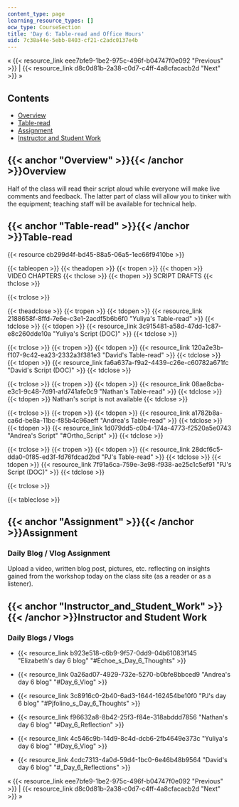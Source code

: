 ```yaml
---
content_type: page
learning_resource_types: []
ocw_type: CourseSection
title: 'Day 6: Table-read and Office Hours'
uid: 7c38a44e-5ebb-8403-cf21-c2adc0137e4b
---
```


« {{< resource_link eee7bfe9-1be2-975c-496f-b04747f0e092 "Previous" >}} | {{< resource_link d8c0d81b-2a38-c0d7-c4ff-4a8cfacacb2d "Next" >}} »

Contents
--------

*   [Overview](#Overview)
*   [Table-read](#Table-read)
*   [Assignment](#Assignment)
*   [Instructor and Student Work](#Instructor_and_Student_Work)

{{< anchor "Overview" >}}{{< /anchor >}}Overview
------------------------------------------------

Half of the class will read their script aloud while everyone will make live comments and feedback. The latter part of class will allow you to tinker with the equipment; teaching staff will be available for technical help.

{{< anchor "Table-read" >}}{{< /anchor >}}Table-read
----------------------------------------------------

{{< resource cb299d4f-bd45-88a5-06a5-1ec66f9410be >}}

{{< tableopen >}}
{{< theadopen >}}
{{< tropen >}}
{{< thopen >}}
VIDEO CHAPTERS
{{< thclose >}}
{{< thopen >}}
SCRIPT DRAFTS
{{< thclose >}}

{{< trclose >}}

{{< theadclose >}}
{{< tropen >}}
{{< tdopen >}}
{{< resource_link 2188658f-8ffd-7e6e-c3e1-2acdf5b6b6f0 "Yuliya's Table-read" >}}
{{< tdclose >}}
{{< tdopen >}}
{{< resource_link 3c915481-a58d-47dd-1c87-e8c260dde10a "Yuliya's Script (DOC)" >}}
{{< tdclose >}}

{{< trclose >}}
{{< tropen >}}
{{< tdopen >}}
{{< resource_link 120a2e3b-f107-9c42-ea23-2332a3f381e3 "David's Table-read" >}}
{{< tdclose >}}
{{< tdopen >}}
{{< resource_link fa6a637a-f9a2-4439-c26e-c60782a671fc "David's Script (DOC)" >}}
{{< tdclose >}}

{{< trclose >}}
{{< tropen >}}
{{< tdopen >}}
{{< resource_link 08ae8cba-e3c1-9c48-7d91-afd741afe0c9 "Nathan's Table-read" >}}
{{< tdclose >}}
{{< tdopen >}}
Nathan's script is not available
{{< tdclose >}}

{{< trclose >}}
{{< tropen >}}
{{< tdopen >}}
{{< resource_link a1782b8a-ca6d-be8a-11bc-f85b4c96aeff "Andrea's Table-read" >}}
{{< tdclose >}}
{{< tdopen >}}
{{< resource_link 1d079dd5-c0b4-174a-4773-f2520a5e0743 "Andrea's Script" "#Ortho_Script" >}}
{{< tdclose >}}

{{< trclose >}}
{{< tropen >}}
{{< tdopen >}}
{{< resource_link 28dcf6c5-dda0-0f85-ed3f-fd76fdcad2bd "PJ's Table-read" >}}
{{< tdclose >}}
{{< tdopen >}}
{{< resource_link 7f91a6ca-759e-3e98-f938-ae25c1c5ef91 "PJ's Script (DOC)" >}}
{{< tdclose >}}

{{< trclose >}}

{{< tableclose >}}

{{< anchor "Assignment" >}}{{< /anchor >}}Assignment
----------------------------------------------------

### Daily Blog / Vlog Assignment

Upload a video, written blog post, pictures, etc. reflecting on insights gained from the workshop today on the class site (as a reader or as a listener).

{{< anchor "Instructor_and_Student_Work" >}}{{< /anchor >}}Instructor and Student Work
--------------------------------------------------------------------------------------

### Daily Blogs / Vlogs

*   {{< resource_link b923e518-c6b9-9f57-0dd9-04b61083f145 "Elizabeth's day 6 blog" "#Echoe_s_Day_6_Thoughts" >}}
*   {{< resource_link 0a26ad07-4929-732e-5270-b0bfe8bbced9 "Andrea's day 6 blog" "#Day_6_Vlog" >}}
*   {{< resource_link 3c8916c0-2b40-6ad3-1644-162454be10f0 "PJ's day 6 blog" "#Pjfolino_s_Day_6_Thoughts" >}}
*   {{< resource_link f96632a8-8b42-25f3-f84e-318abddd7856 "Nathan's day 6 blog" "#Day_6_Reflection" >}}
*   {{< resource_link 4c546c9b-14d9-8c4d-dcb6-2fb4649e373c "Yuliya's day 6 blog" "#Day_6_Vlog" >}}  
    
*   {{< resource_link 4cdc7313-4a0d-59d4-1bc0-6e46b48b9564 "David's day 6 blog" "#_Day_6_Reflections" >}}

« {{< resource_link eee7bfe9-1be2-975c-496f-b04747f0e092 "Previous" >}} | {{< resource_link d8c0d81b-2a38-c0d7-c4ff-4a8cfacacb2d "Next" >}} »